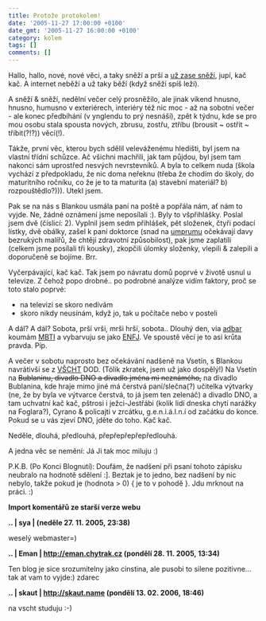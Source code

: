```yaml
---
title: Protože protokolem!
date: '2005-11-27 17:00:00 +0100'
date_gmt: '2005-11-27 16:00:00 +0100'
category: kolem
tags: []
comments: []
---
```

<p>Hallo, hallo, nové, nové věci, a taky sněží a prší
a <a href="http://www.deviantart.com/deviation/25703173/">už zase
sněží</a>, jupí, kač kač. A internet neběží a už taky běží (když sněží spíš leží).</p>
<p>A sněží &amp; sněží, nedělní večer celý prosněžilo, ale jinak víkend
hnusno, hnusno, humusno v exteriérech, interiéry též nic moc - až na
sobotní večer - ale konec předbíhání (v ynglendu to prý nesnáší), zpět
k týdnu, kde se pro mou osobu stala spousta nových, zbrusu, zostřu, ztříbu
(brousit ~ ostřit ~ tříbit(?!?)) věcí(!).</p>
<p>Tákže, první věc, kterou bych sdělil veleváženému hledišti, byl jsem
na vlastní třídní schůzce. Ač všichni machřili, jak tam půjdou, byl
jsem tam nakonci sám uprostřed nesvých nevrstevníků. A byla to celkem
nuda (škola vychází z předpokladu, že nic doma neřeknu (třeba že chodím
do školy, do maturitního ročníku, co že je to ta maturita (a) stavební
materiál? b) rozpouštědlo?))). Utekl jsem.</p>
<p>Pak se na nás s Blankou usmála paní na poště a popřála nám, ať nám to
vyjde. Ne, žádné oznámení jsme neposílali :). Byly to všpřihlášky. Poslal
jsem dvě (číslicí: 2). Vyplnil jsem sedm přihlášek, pět složenek,
čtyři podací lístky, dvě obálky, zašel k paní doktorce (snad na
<a href="http://www.vsup.cz">umprumu</a>
očekávají davy bezrukých malířů, že chtějí zdravotní způsobilost),
pak jsme zaplatili (celkem jsme posílali tři kousky), zkopčili úlomky
složenky, vlepili &amp; zalepili a doporučeně se bojíme. Brr.</p>
<p>Vyčerpávající, kač kač. Tak jsem po návratu domů poprvé v životě
usnul u televize. Z čehož popo drobné.. po podrobné analýze vidím faktory,
proč se toto stalo poprvé:</p>
<ul>
<li>na televizi se skoro nedívám</li>
<li>skoro nikdy neusínám, když jo, tak u počítače nebo v posteli</li>
</ul>
<p>A dál? A dál? Sobota, prší vrši, mrši hrší, sobota.. Dlouhý den,
via <a href="http://adbar.bloguje.cz">adbar</a>
koumám <a href="http://www.gro.cz/osobnostni_test_mbti">MBTI</a>
a vybarvuju se jako
<a href="http://www.gro.cz/osobnostni_test_mbti/index.php?text=ENFJ">ENFJ</a>.
Ve spoustě věcí je to asi krůta pravda. Píp.</p>
<p>A večer v sobotu naprosto bez očekávání nadšeně na Vsetín, s Blankou
navrátivší se z <a href="http://www.vscht.cz/homepage">VŠCHT</a> DOD.
(Tólik zkratek, jsem už jako dospělý!) Na Vsetín na <del>Bublaninu, divadlo
DNO a divadlo jména mi neznámého,</del> na divadlo Bublanina, kde hraje mimo jiné má čerstvá paní/slečna(?)
učitelka výtvarky (ne, že by byla ve výtvarce čerstvá, to já jsem ten zelenáč) a divadlo DNO, a tam
uchvatní kač kač, pštrosi i ježci-Jestřábi (kolik lidí dneska chytí narážky
na Foglara?), Cyrano &amp; policajti v zrcátku, g.e.n.i.á.l.n.í od začátku do konce.
Pokud se u vás zjeví DNO, jděte do toho. Kač kač.</p>
<p>Neděle, dlouhá, předlouhá, přepřepřepřepředlouhá.</p>
<p>A jedna věc se nemění: Já Ji tak moc miluju :)</p>
<p>P.K.B. (Po Konci Blognutí): Doufám, že nadšení při psaní tohoto zápisku neubralo na
hodnotě sdělení :]. Beztak je to jedno, bez nadšení by nic nebylo, takže
pokud je (hodnota > 0) { je to v pohodě }. Jdu mrknout na práci. :)</p>
<div class="import-komentaru">
<p><strong>Import komentářů ze starší verze webu</strong></p>
<div class="comment">
<p style="font-weight:bold"><span class="compredmet">..</span> | <span class="comname">sya</span> | (neděle&nbsp;27.&nbsp;11.&nbsp;2005,&nbsp;23:38)</p>
<p>weselý webmaster=) </p>
</div>
<div class="comment">
<p style="font-weight:bold"><span class="compredmet">..</span> | <span class="comname">Eman</span> |  <a href="http://eman.chytrak.cz">http://eman.chytrak.cz</a> (pondělí&nbsp;28.&nbsp;11.&nbsp;2005,&nbsp;13:34)</p>
<p>Ten blog je sice srozumitelny jako cinstina, ale pusobi to silene pozitivne... tak at vam to vyjde:) zdarec </p>
</div>
<div class="comment">
<p style="font-weight:bold"><span class="compredmet">..</span> | <span class="comname">skaut</span> |  <a href="http://skaut.name">http://skaut.name</a> (pondělí&nbsp;13.&nbsp;02.&nbsp;2006,&nbsp;18:46)</p>
<p>na vscht studuju :-) </p>
</div>
</div>

